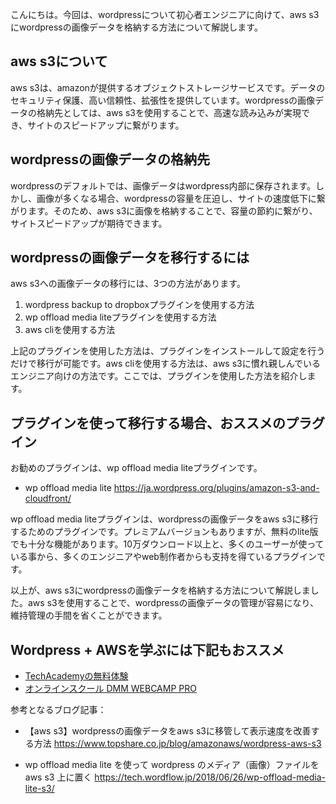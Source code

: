 <!--
title:   【解説】wordpressの画像をAWS S3に置く方法
tags:    AWS,S3,WordPress
id:      b4c6b0b6fcc509bcec90
private: false
-->


こんにちは。今回は、wordpressについて初心者エンジニアに向けて、aws s3にwordpressの画像データを格納する方法について解説します。

## aws s3について
aws s3は、amazonが提供するオブジェクトストレージサービスです。データのセキュリティ保護、高い信頼性、拡張性を提供しています。wordpressの画像データの格納先としては、aws s3を使用することで、高速な読み込みが実現でき、サイトのスピードアップに繋がります。

## wordpressの画像データの格納先
wordpressのデフォルトでは、画像データはwordpress内部に保存されます。しかし、画像が多くなる場合、wordpressの容量を圧迫し、サイトの速度低下に繋がります。そのため、aws s3に画像を格納することで、容量の節約に繋がり、サイトスピードアップが期待できます。

## wordpressの画像データを移行するには
aws s3への画像データの移行には、3つの方法があります。

1. wordpress backup to dropboxプラグインを使用する方法
2. wp offload media liteプラグインを使用する方法
3. aws cliを使用する方法

上記のプラグインを使用した方法は、プラグインをインストールして設定を行うだけで移行が可能です。aws cliを使用する方法は、aws s3に慣れ親しんでいるエンジニア向けの方法です。ここでは、プラグインを使用した方法を紹介します。

## プラグインを使って移行する場合、おススメのプラグイン
お勧めのプラグインは、wp offload media liteプラグインです。

- wp offload media lite
https://ja.wordpress.org/plugins/amazon-s3-and-cloudfront/

wp offload media liteプラグインは、wordpressの画像データをaws s3に移行するためのプラグインです。プレミアムバージョンもありますが、無料のlite版でも十分な機能があります。10万ダウンロード以上と、多くのユーザーが使っている事から、多くのエンジニアやweb制作者からも支持を得ているプラグインです。

以上が、aws s3にwordpressの画像データを格納する方法について解説しました。aws s3を使用することで、wordpressの画像データの管理が容易になり、維持管理の手間を省くことができます。

## Wordpress + AWSを学ぶには下記もおススメ
- [TechAcademyの無料体験](//af.moshimo.com/af/c/click?a_id=2612475&amp;p_id=1555&amp;pc_id=2816&amp;pl_id=22706&amp;url=https%3A%2F%2Ftechacademy.jp%2Fhtmlcss-trial%3Futm_source%3Dmoshimo%26utm_medium%3Daffiliate%26utm_campaign%3Dtextad)
- [オンラインスクール DMM WEBCAMP PRO](//af.moshimo.com/af/c/click?a_id=2612482&amp;p_id=1363&amp;pc_id=2297&amp;pl_id=39999&amp;guid=ON)

参考となるブログ記事：

- 【aws s3】wordpressの画像データをaws s3に移管して表示速度を改善する方法
https://www.topshare.co.jp/blog/amazonaws/wordpress-aws-s3

- wp offload media lite を使って wordpress のメディア（画像）ファイルを aws s3 上に置く
https://tech.wordflow.jp/2018/06/26/wp-offload-media-lite-s3/
